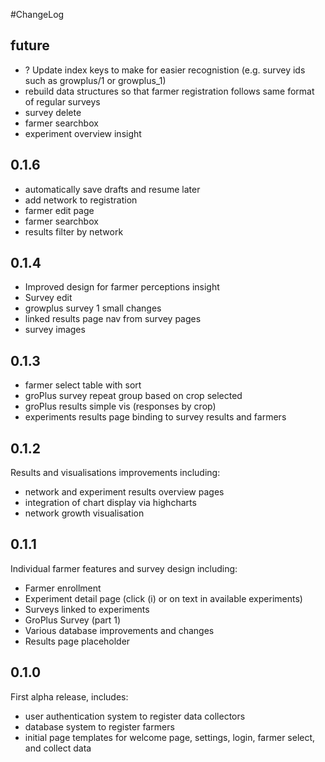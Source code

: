 #ChangeLog
## future
- ? Update index keys to make for easier recognistion (e.g. survey ids such as growplus/1 or growplus_1)
- rebuild data structures so that farmer registration follows same format of regular surveys
- survey delete
- farmer searchbox
- experiment overview insight

## 0.1.6
- automatically save drafts and resume later
- add network to registration
- farmer edit page
- farmer searchbox 
- results filter by network

## 0.1.4
- Improved design for farmer perceptions insight
- Survey edit 
- growplus survey 1 small changes
- linked results page nav from survey pages
- survey images

## 0.1.3
- farmer select table with sort
- groPlus survey repeat group based on crop selected
- groPlus results simple vis (responses by crop)
- experiments results page binding to survey results and farmers

## 0.1.2
Results and visualisations improvements including:
- network and experiment results overview pages
- integration of chart display via highcharts
- network growth visualisation

## 0.1.1
Individual farmer features and survey design including:
- Farmer enrollment
- Experiment detail page (click (i) or on text in available experiments)
- Surveys linked to experiments
- GroPlus Survey (part 1)
- Various database improvements and changes
- Results page placeholder

## 0.1.0
First alpha release, includes:
- user authentication system to register data collectors
- database system to register farmers
- initial page templates for welcome page, settings, login, farmer select, and collect data
